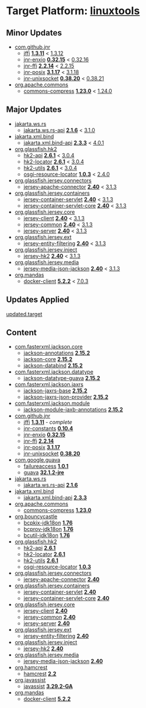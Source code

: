 # Target Platform: [linuxtools](https://raw.githubusercontent.com/eclipse-linuxtools/org.eclipse.linuxtools/master/releng/org.eclipse.linuxtools.target/linuxtools-e4.30.target)

## Minor Updates
 - [com.github.jnr](https://repo1.maven.org/maven2/com/github/jnr/)
    - [jffi](https://repo1.maven.org/maven2/com/github/jnr/jffi/) **[1.3.11](https://repo1.maven.org/maven2/com/github/jnr/jffi/1.3.11)** < [1.3.12](https://repo1.maven.org/maven2/com/github/jnr/jffi/1.3.12/)
    - [jnr-enxio](https://repo1.maven.org/maven2/com/github/jnr/jnr-enxio/) **[0.32.15](https://repo1.maven.org/maven2/com/github/jnr/jnr-enxio/0.32.15)** < [0.32.16](https://repo1.maven.org/maven2/com/github/jnr/jnr-enxio/0.32.16/)
    - [jnr-ffi](https://repo1.maven.org/maven2/com/github/jnr/jnr-ffi/) **[2.2.14](https://repo1.maven.org/maven2/com/github/jnr/jnr-ffi/2.2.14)** < [2.2.15](https://repo1.maven.org/maven2/com/github/jnr/jnr-ffi/2.2.15/)
    - [jnr-posix](https://repo1.maven.org/maven2/com/github/jnr/jnr-posix/) **[3.1.17](https://repo1.maven.org/maven2/com/github/jnr/jnr-posix/3.1.17)** < [3.1.18](https://repo1.maven.org/maven2/com/github/jnr/jnr-posix/3.1.18/)
    - [jnr-unixsocket](https://repo1.maven.org/maven2/com/github/jnr/jnr-unixsocket/) **[0.38.20](https://repo1.maven.org/maven2/com/github/jnr/jnr-unixsocket/0.38.20)** < [0.38.21](https://repo1.maven.org/maven2/com/github/jnr/jnr-unixsocket/0.38.21/)
 - [org.apache.commons](https://repo1.maven.org/maven2/org/apache/commons/)
    - [commons-compress](https://repo1.maven.org/maven2/org/apache/commons/commons-compress/) **[1.23.0](https://repo1.maven.org/maven2/org/apache/commons/commons-compress/1.23.0)** < [1.24.0](https://repo1.maven.org/maven2/org/apache/commons/commons-compress/1.24.0/)

## Major Updates
 - [jakarta.ws.rs](https://repo1.maven.org/maven2/jakarta/ws/rs/)
    - [jakarta.ws.rs-api](https://repo1.maven.org/maven2/jakarta/ws/rs/jakarta.ws.rs-api/) **[2.1.6](https://repo1.maven.org/maven2/jakarta/ws/rs/jakarta.ws.rs-api/2.1.6)** < [3.1.0](https://repo1.maven.org/maven2/jakarta/ws/rs/jakarta.ws.rs-api/3.1.0/)
 - [jakarta.xml.bind](https://repo1.maven.org/maven2/jakarta/xml/bind/)
    - [jakarta.xml.bind-api](https://repo1.maven.org/maven2/jakarta/xml/bind/jakarta.xml.bind-api/) **[2.3.3](https://repo1.maven.org/maven2/jakarta/xml/bind/jakarta.xml.bind-api/2.3.3)** < [4.0.1](https://repo1.maven.org/maven2/jakarta/xml/bind/jakarta.xml.bind-api/4.0.1/)
 - [org.glassfish.hk2](https://repo1.maven.org/maven2/org/glassfish/hk2/)
    - [hk2-api](https://repo1.maven.org/maven2/org/glassfish/hk2/hk2-api/) **[2.6.1](https://repo1.maven.org/maven2/org/glassfish/hk2/hk2-api/2.6.1)** < [3.0.4](https://repo1.maven.org/maven2/org/glassfish/hk2/hk2-api/3.0.4/)
    - [hk2-locator](https://repo1.maven.org/maven2/org/glassfish/hk2/hk2-locator/) **[2.6.1](https://repo1.maven.org/maven2/org/glassfish/hk2/hk2-locator/2.6.1)** < [3.0.4](https://repo1.maven.org/maven2/org/glassfish/hk2/hk2-locator/3.0.4/)
    - [hk2-utils](https://repo1.maven.org/maven2/org/glassfish/hk2/hk2-utils/) **[2.6.1](https://repo1.maven.org/maven2/org/glassfish/hk2/hk2-utils/2.6.1)** < [3.0.4](https://repo1.maven.org/maven2/org/glassfish/hk2/hk2-utils/3.0.4/)
    - [osgi-resource-locator](https://repo1.maven.org/maven2/org/glassfish/hk2/osgi-resource-locator/) **[1.0.3](https://repo1.maven.org/maven2/org/glassfish/hk2/osgi-resource-locator/1.0.3)** < [2.4.0](https://repo1.maven.org/maven2/org/glassfish/hk2/osgi-resource-locator/2.4.0/)
 - [org.glassfish.jersey.connectors](https://repo1.maven.org/maven2/org/glassfish/jersey/connectors/)
    - [jersey-apache-connector](https://repo1.maven.org/maven2/org/glassfish/jersey/connectors/jersey-apache-connector/) **[2.40](https://repo1.maven.org/maven2/org/glassfish/jersey/connectors/jersey-apache-connector/2.40)** < [3.1.3](https://repo1.maven.org/maven2/org/glassfish/jersey/connectors/jersey-apache-connector/3.1.3/)
 - [org.glassfish.jersey.containers](https://repo1.maven.org/maven2/org/glassfish/jersey/containers/)
    - [jersey-container-servlet](https://repo1.maven.org/maven2/org/glassfish/jersey/containers/jersey-container-servlet/) **[2.40](https://repo1.maven.org/maven2/org/glassfish/jersey/containers/jersey-container-servlet/2.40)** < [3.1.3](https://repo1.maven.org/maven2/org/glassfish/jersey/containers/jersey-container-servlet/3.1.3/)
    - [jersey-container-servlet-core](https://repo1.maven.org/maven2/org/glassfish/jersey/containers/jersey-container-servlet-core/) **[2.40](https://repo1.maven.org/maven2/org/glassfish/jersey/containers/jersey-container-servlet-core/2.40)** < [3.1.3](https://repo1.maven.org/maven2/org/glassfish/jersey/containers/jersey-container-servlet-core/3.1.3/)
 - [org.glassfish.jersey.core](https://repo1.maven.org/maven2/org/glassfish/jersey/core/)
    - [jersey-client](https://repo1.maven.org/maven2/org/glassfish/jersey/core/jersey-client/) **[2.40](https://repo1.maven.org/maven2/org/glassfish/jersey/core/jersey-client/2.40)** < [3.1.3](https://repo1.maven.org/maven2/org/glassfish/jersey/core/jersey-client/3.1.3/)
    - [jersey-common](https://repo1.maven.org/maven2/org/glassfish/jersey/core/jersey-common/) **[2.40](https://repo1.maven.org/maven2/org/glassfish/jersey/core/jersey-common/2.40)** < [3.1.3](https://repo1.maven.org/maven2/org/glassfish/jersey/core/jersey-common/3.1.3/)
    - [jersey-server](https://repo1.maven.org/maven2/org/glassfish/jersey/core/jersey-server/) **[2.40](https://repo1.maven.org/maven2/org/glassfish/jersey/core/jersey-server/2.40)** < [3.1.3](https://repo1.maven.org/maven2/org/glassfish/jersey/core/jersey-server/3.1.3/)
 - [org.glassfish.jersey.ext](https://repo1.maven.org/maven2/org/glassfish/jersey/ext/)
    - [jersey-entity-filtering](https://repo1.maven.org/maven2/org/glassfish/jersey/ext/jersey-entity-filtering/) **[2.40](https://repo1.maven.org/maven2/org/glassfish/jersey/ext/jersey-entity-filtering/2.40)** < [3.1.3](https://repo1.maven.org/maven2/org/glassfish/jersey/ext/jersey-entity-filtering/3.1.3/)
 - [org.glassfish.jersey.inject](https://repo1.maven.org/maven2/org/glassfish/jersey/inject/)
    - [jersey-hk2](https://repo1.maven.org/maven2/org/glassfish/jersey/inject/jersey-hk2/) **[2.40](https://repo1.maven.org/maven2/org/glassfish/jersey/inject/jersey-hk2/2.40)** < [3.1.3](https://repo1.maven.org/maven2/org/glassfish/jersey/inject/jersey-hk2/3.1.3/)
 - [org.glassfish.jersey.media](https://repo1.maven.org/maven2/org/glassfish/jersey/media/)
    - [jersey-media-json-jackson](https://repo1.maven.org/maven2/org/glassfish/jersey/media/jersey-media-json-jackson/) **[2.40](https://repo1.maven.org/maven2/org/glassfish/jersey/media/jersey-media-json-jackson/2.40)** < [3.1.3](https://repo1.maven.org/maven2/org/glassfish/jersey/media/jersey-media-json-jackson/3.1.3/)
 - [org.mandas](https://repo1.maven.org/maven2/org/mandas/)
    - [docker-client](https://repo1.maven.org/maven2/org/mandas/docker-client/) **[5.2.2](https://repo1.maven.org/maven2/org/mandas/docker-client/5.2.2)** < [7.0.3](https://repo1.maven.org/maven2/org/mandas/docker-client/7.0.3/)

## Updates Applied
[updated.target](updated.target)

## Content
 - [com.fasterxml.jackson.core](https://repo1.maven.org/maven2/com/fasterxml/jackson/core/)
    - [jackson-annotations](https://repo1.maven.org/maven2/com/fasterxml/jackson/core/jackson-annotations/) **[2.15.2](https://repo1.maven.org/maven2/com/fasterxml/jackson/core/jackson-annotations/2.15.2)**
    - [jackson-core](https://repo1.maven.org/maven2/com/fasterxml/jackson/core/jackson-core/) **[2.15.2](https://repo1.maven.org/maven2/com/fasterxml/jackson/core/jackson-core/2.15.2)**
    - [jackson-databind](https://repo1.maven.org/maven2/com/fasterxml/jackson/core/jackson-databind/) **[2.15.2](https://repo1.maven.org/maven2/com/fasterxml/jackson/core/jackson-databind/2.15.2)**
 - [com.fasterxml.jackson.datatype](https://repo1.maven.org/maven2/com/fasterxml/jackson/datatype/)
    - [jackson-datatype-guava](https://repo1.maven.org/maven2/com/fasterxml/jackson/datatype/jackson-datatype-guava/) **[2.15.2](https://repo1.maven.org/maven2/com/fasterxml/jackson/datatype/jackson-datatype-guava/2.15.2)**
 - [com.fasterxml.jackson.jaxrs](https://repo1.maven.org/maven2/com/fasterxml/jackson/jaxrs/)
    - [jackson-jaxrs-base](https://repo1.maven.org/maven2/com/fasterxml/jackson/jaxrs/jackson-jaxrs-base/) **[2.15.2](https://repo1.maven.org/maven2/com/fasterxml/jackson/jaxrs/jackson-jaxrs-base/2.15.2)**
    - [jackson-jaxrs-json-provider](https://repo1.maven.org/maven2/com/fasterxml/jackson/jaxrs/jackson-jaxrs-json-provider/) **[2.15.2](https://repo1.maven.org/maven2/com/fasterxml/jackson/jaxrs/jackson-jaxrs-json-provider/2.15.2)**
 - [com.fasterxml.jackson.module](https://repo1.maven.org/maven2/com/fasterxml/jackson/module/)
    - [jackson-module-jaxb-annotations](https://repo1.maven.org/maven2/com/fasterxml/jackson/module/jackson-module-jaxb-annotations/) **[2.15.2](https://repo1.maven.org/maven2/com/fasterxml/jackson/module/jackson-module-jaxb-annotations/2.15.2)**
 - [com.github.jnr](https://repo1.maven.org/maven2/com/github/jnr/)
    - [jffi](https://repo1.maven.org/maven2/com/github/jnr/jffi/) **[1.3.11](https://repo1.maven.org/maven2/com/github/jnr/jffi/1.3.11)** - *complete*
    - [jnr-constants](https://repo1.maven.org/maven2/com/github/jnr/jnr-constants/) **[0.10.4](https://repo1.maven.org/maven2/com/github/jnr/jnr-constants/0.10.4)**
    - [jnr-enxio](https://repo1.maven.org/maven2/com/github/jnr/jnr-enxio/) **[0.32.15](https://repo1.maven.org/maven2/com/github/jnr/jnr-enxio/0.32.15)**
    - [jnr-ffi](https://repo1.maven.org/maven2/com/github/jnr/jnr-ffi/) **[2.2.14](https://repo1.maven.org/maven2/com/github/jnr/jnr-ffi/2.2.14)**
    - [jnr-posix](https://repo1.maven.org/maven2/com/github/jnr/jnr-posix/) **[3.1.17](https://repo1.maven.org/maven2/com/github/jnr/jnr-posix/3.1.17)**
    - [jnr-unixsocket](https://repo1.maven.org/maven2/com/github/jnr/jnr-unixsocket/) **[0.38.20](https://repo1.maven.org/maven2/com/github/jnr/jnr-unixsocket/0.38.20)**
 - [com.google.guava](https://repo1.maven.org/maven2/com/google/guava/)
    - [failureaccess](https://repo1.maven.org/maven2/com/google/guava/failureaccess/) **[1.0.1](https://repo1.maven.org/maven2/com/google/guava/failureaccess/1.0.1)**
    - [guava](https://repo1.maven.org/maven2/com/google/guava/guava/) **[32.1.2-jre](https://repo1.maven.org/maven2/com/google/guava/guava/32.1.2-jre)**
 - [jakarta.ws.rs](https://repo1.maven.org/maven2/jakarta/ws/rs/)
    - [jakarta.ws.rs-api](https://repo1.maven.org/maven2/jakarta/ws/rs/jakarta.ws.rs-api/) **[2.1.6](https://repo1.maven.org/maven2/jakarta/ws/rs/jakarta.ws.rs-api/2.1.6)**
 - [jakarta.xml.bind](https://repo1.maven.org/maven2/jakarta/xml/bind/)
    - [jakarta.xml.bind-api](https://repo1.maven.org/maven2/jakarta/xml/bind/jakarta.xml.bind-api/) **[2.3.3](https://repo1.maven.org/maven2/jakarta/xml/bind/jakarta.xml.bind-api/2.3.3)**
 - [org.apache.commons](https://repo1.maven.org/maven2/org/apache/commons/)
    - [commons-compress](https://repo1.maven.org/maven2/org/apache/commons/commons-compress/) **[1.23.0](https://repo1.maven.org/maven2/org/apache/commons/commons-compress/1.23.0)**
 - [org.bouncycastle](https://repo1.maven.org/maven2/org/bouncycastle/)
    - [bcpkix-jdk18on](https://repo1.maven.org/maven2/org/bouncycastle/bcpkix-jdk18on/) **[1.76](https://repo1.maven.org/maven2/org/bouncycastle/bcpkix-jdk18on/1.76)**
    - [bcprov-jdk18on](https://repo1.maven.org/maven2/org/bouncycastle/bcprov-jdk18on/) **[1.76](https://repo1.maven.org/maven2/org/bouncycastle/bcprov-jdk18on/1.76)**
    - [bcutil-jdk18on](https://repo1.maven.org/maven2/org/bouncycastle/bcutil-jdk18on/) **[1.76](https://repo1.maven.org/maven2/org/bouncycastle/bcutil-jdk18on/1.76)**
 - [org.glassfish.hk2](https://repo1.maven.org/maven2/org/glassfish/hk2/)
    - [hk2-api](https://repo1.maven.org/maven2/org/glassfish/hk2/hk2-api/) **[2.6.1](https://repo1.maven.org/maven2/org/glassfish/hk2/hk2-api/2.6.1)**
    - [hk2-locator](https://repo1.maven.org/maven2/org/glassfish/hk2/hk2-locator/) **[2.6.1](https://repo1.maven.org/maven2/org/glassfish/hk2/hk2-locator/2.6.1)**
    - [hk2-utils](https://repo1.maven.org/maven2/org/glassfish/hk2/hk2-utils/) **[2.6.1](https://repo1.maven.org/maven2/org/glassfish/hk2/hk2-utils/2.6.1)**
    - [osgi-resource-locator](https://repo1.maven.org/maven2/org/glassfish/hk2/osgi-resource-locator/) **[1.0.3](https://repo1.maven.org/maven2/org/glassfish/hk2/osgi-resource-locator/1.0.3)**
 - [org.glassfish.jersey.connectors](https://repo1.maven.org/maven2/org/glassfish/jersey/connectors/)
    - [jersey-apache-connector](https://repo1.maven.org/maven2/org/glassfish/jersey/connectors/jersey-apache-connector/) **[2.40](https://repo1.maven.org/maven2/org/glassfish/jersey/connectors/jersey-apache-connector/2.40)**
 - [org.glassfish.jersey.containers](https://repo1.maven.org/maven2/org/glassfish/jersey/containers/)
    - [jersey-container-servlet](https://repo1.maven.org/maven2/org/glassfish/jersey/containers/jersey-container-servlet/) **[2.40](https://repo1.maven.org/maven2/org/glassfish/jersey/containers/jersey-container-servlet/2.40)**
    - [jersey-container-servlet-core](https://repo1.maven.org/maven2/org/glassfish/jersey/containers/jersey-container-servlet-core/) **[2.40](https://repo1.maven.org/maven2/org/glassfish/jersey/containers/jersey-container-servlet-core/2.40)**
 - [org.glassfish.jersey.core](https://repo1.maven.org/maven2/org/glassfish/jersey/core/)
    - [jersey-client](https://repo1.maven.org/maven2/org/glassfish/jersey/core/jersey-client/) **[2.40](https://repo1.maven.org/maven2/org/glassfish/jersey/core/jersey-client/2.40)**
    - [jersey-common](https://repo1.maven.org/maven2/org/glassfish/jersey/core/jersey-common/) **[2.40](https://repo1.maven.org/maven2/org/glassfish/jersey/core/jersey-common/2.40)**
    - [jersey-server](https://repo1.maven.org/maven2/org/glassfish/jersey/core/jersey-server/) **[2.40](https://repo1.maven.org/maven2/org/glassfish/jersey/core/jersey-server/2.40)**
 - [org.glassfish.jersey.ext](https://repo1.maven.org/maven2/org/glassfish/jersey/ext/)
    - [jersey-entity-filtering](https://repo1.maven.org/maven2/org/glassfish/jersey/ext/jersey-entity-filtering/) **[2.40](https://repo1.maven.org/maven2/org/glassfish/jersey/ext/jersey-entity-filtering/2.40)**
 - [org.glassfish.jersey.inject](https://repo1.maven.org/maven2/org/glassfish/jersey/inject/)
    - [jersey-hk2](https://repo1.maven.org/maven2/org/glassfish/jersey/inject/jersey-hk2/) **[2.40](https://repo1.maven.org/maven2/org/glassfish/jersey/inject/jersey-hk2/2.40)**
 - [org.glassfish.jersey.media](https://repo1.maven.org/maven2/org/glassfish/jersey/media/)
    - [jersey-media-json-jackson](https://repo1.maven.org/maven2/org/glassfish/jersey/media/jersey-media-json-jackson/) **[2.40](https://repo1.maven.org/maven2/org/glassfish/jersey/media/jersey-media-json-jackson/2.40)**
 - [org.hamcrest](https://repo1.maven.org/maven2/org/hamcrest/)
    - [hamcrest](https://repo1.maven.org/maven2/org/hamcrest/hamcrest/) **[2.2](https://repo1.maven.org/maven2/org/hamcrest/hamcrest/2.2)**
 - [org.javassist](https://repo1.maven.org/maven2/org/javassist/)
    - [javassist](https://repo1.maven.org/maven2/org/javassist/javassist/) **[3.29.2-GA](https://repo1.maven.org/maven2/org/javassist/javassist/3.29.2-GA)**
 - [org.mandas](https://repo1.maven.org/maven2/org/mandas/)
    - [docker-client](https://repo1.maven.org/maven2/org/mandas/docker-client/) **[5.2.2](https://repo1.maven.org/maven2/org/mandas/docker-client/5.2.2)**
